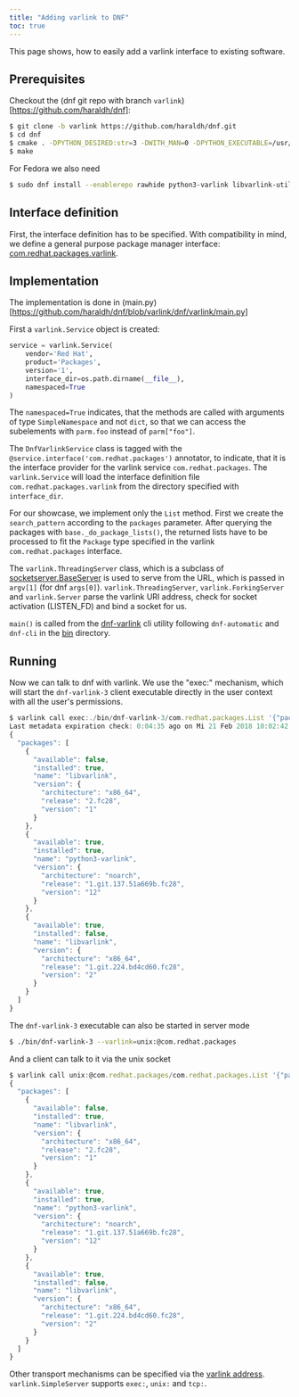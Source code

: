 ```yaml
---
title: "Adding varlink to DNF"
toc: true
---
```


This page shows, how to easily add a varlink interface to existing software.

## Prerequisites
Checkout the (dnf git repo with branch ```varlink```)[https://github.com/haraldh/dnf]:

```bash
$ git clone -b varlink https://github.com/haraldh/dnf.git
$ cd dnf
$ cmake . -DPYTHON_DESIRED:str=3 -DWITH_MAN=0 -DPYTHON_EXECUTABLE=/usr/bin/python3
$ make

```
For Fedora we also need 
```bash
$ sudo dnf install --enablerepo rawhide python3-varlink libvarlink-util
```

## Interface definition
First, the interface definition has to be specified. With compatibility in mind, we define a general purpose package manager interface: [com.redhat.packages.varlink](https://github.com/haraldh/dnf/blob/varlink/dnf/varlink/com.redhat.packages.varlink).

## Implementation
The implementation is done in (main.py)[https://github.com/haraldh/dnf/blob/varlink/dnf/varlink/main.py]

First a ```varlink.Service``` object is created:
```python
service = varlink.Service(
    vendor='Red Hat',
    product='Packages',
    version='1',
    interface_dir=os.path.dirname(__file__),
    namespaced=True
)
```

The ```namespaced=True``` indicates, that the methods are called with arguments of type ```SimpleNamespace``` and not ```dict```, so that we can access the subelements with ```parm.foo``` instead of ```parm["foo"]```.

The ```DnfVarlinkService``` class is tagged with the ```@service.interface('com.redhat.packages')``` annotator, to indicate, that it is the interface provider for the varlink service ```com.redhat.packages```. The ```varlink.Service``` will load the interface definition file ```com.redhat.packages.varlink``` from the directory specified with ```interface_dir```.

For our showcase, we implement only the ```List``` method. First we create the ```search_pattern``` according to the ```packages``` parameter. After querying the packages with ```base._do_package_lists()```, the returned lists have to be processed to fit the ```Package``` type specified in the varlink ```com.redhat.packages``` interface.

The ```varlink.ThreadingServer``` class, which is a subclass of [socketserver.BaseServer](https://docs.python.org/3/library/socketserver.html) is used to serve from the URL, which is passed in ```argv[1]``` (for dnf ```args[0]```). ```varlink.ThreadingServer```, ```varlink.ForkingServer``` and ```varlink.Server``` parse the varlink URI address, check for socket activation (LISTEN_FD) and bind a socket for us.

```main()``` is called from the [dnf-varlink](https://github.com/haraldh/dnf/blob/varlink/bin/dnf-varlink.in) cli utility following ```dnf-automatic``` and ```dnf-cli``` in the [bin](https://github.com/haraldh/dnf/tree/varlink/bin) directory.

## Running
Now we can talk to dnf with varlink. We use the "exec:" mechanism, which will start the ```dnf-varlink-3``` client executable directly in the user context with all the user's permissions.
```javascript
$ varlink call exec:./bin/dnf-varlink-3/com.redhat.packages.List '{"packages": [{"name":"libvarlink", "version": {"architecture": "x86_64" }}, {"name": "python3-varlink"}]}'
Last metadata expiration check: 0:04:35 ago on Mi 21 Feb 2018 10:02:42 CET.
{
  "packages": [
    {
      "available": false,
      "installed": true,
      "name": "libvarlink",
      "version": {
        "architecture": "x86_64",
        "release": "2.fc28",
        "version": "1"
      }
    },
    {
      "available": true,
      "installed": true,
      "name": "python3-varlink",
      "version": {
        "architecture": "noarch",
        "release": "1.git.137.51a669b.fc28",
        "version": "12"
      }
    },
    {
      "available": true,
      "installed": false,
      "name": "libvarlink",
      "version": {
        "architecture": "x86_64",
        "release": "1.git.224.bd4cd60.fc28",
        "version": "2"
      }
    }
  ]
}
```

The ```dnf-varlink-3``` executable can also be started in server mode
```bash
$ ./bin/dnf-varlink-3 --varlink=unix:@com.redhat.packages
```

And a client can talk to it via the unix socket
```javascript
$ varlink call unix:@com.redhat.packages/com.redhat.packages.List '{"packages": [{"name":"libvarlink", "version": {"architecture": "x86_64" }}, {"name": "python3-varlink"}]}'
{
  "packages": [
    {
      "available": false,
      "installed": true,
      "name": "libvarlink",
      "version": {
        "architecture": "x86_64",
        "release": "2.fc28",
        "version": "1"
      }
    },
    {
      "available": true,
      "installed": true,
      "name": "python3-varlink",
      "version": {
        "architecture": "noarch",
        "release": "1.git.137.51a669b.fc28",
        "version": "12"
      }
    },
    {
      "available": true,
      "installed": false,
      "name": "libvarlink",
      "version": {
        "architecture": "x86_64",
        "release": "1.git.224.bd4cd60.fc28",
        "version": "2"
      }
    }
  ]
}
```

Other transport mechanisms can be specified via the [varlink address](/#address). ```varlink.SimpleServer``` supports ```exec:```, ```unix:``` and ```tcp:```.
